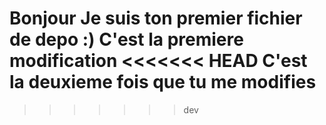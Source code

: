 Bonjour 
Je suis ton premier fichier de depo :)
C'est la premiere modification
<<<<<<< HEAD
C'est la deuxieme fois que tu me modifies
=======
>>>>>>> dev
